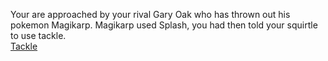 Your are approached by your rival Gary Oak who has thrown out his pokemon Magikarp. Magikarp used Splash, you had then told your squirtle to use tackle.  
[Tackle](../squirtle/tackle.md)